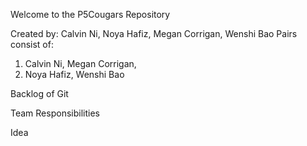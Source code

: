  Welcome to the P5Cougars Repository
 
Created by: Calvin Ni, Noya Hafiz, Megan Corrigan, Wenshi Bao
Pairs consist of:
1. Calvin Ni, Megan Corrigan, 
2. Noya Hafiz, Wenshi Bao

Backlog of Git


Team Responsibilities


Idea